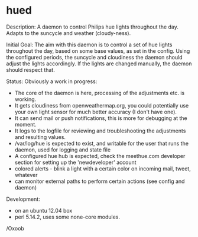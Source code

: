 hued
====

Description:
A daemon to control Philips hue lights throughout the day. Adapts to the suncycle and weather (cloudy-ness).

Initial Goal:
The aim with this daemon is to control a set of hue lights throughout the day, based on some base values, as set in the config. Using the configured periods, the suncycle and cloudiness the daemon should adjust the lights accordingly. If the lights are changed manually, the daemon should respect that. 

Status:
Obviously a work in progress:
- The core of the daemon is here, processing of the adjustments etc. is working.
- It gets cloudiness from openweathermap.org, you could potentially use your own light sensor for much better accuracy (I don't have one).
- It can send mail or push notifications, this is more for debugging at the moment.
- It logs to the logfile for reviewing and troubleshooting the adjustments and resulting values.
- /var/log/hue is expected to exist, and writable for the user that runs the daemon, used for logging and state file
- A configured hue hub is expected, check the meethue.com developer section for setting up the 'newdeveloper' account
- colored alerts - blink a light with a certain color on incoming mail, tweet, whatever  
- can monitor external paths to perform certain actions (see config and daemon)

Development:
- on an ubuntu 12.04 box
- perl 5.14.2, uses some none-core modules.

/Oxoob

